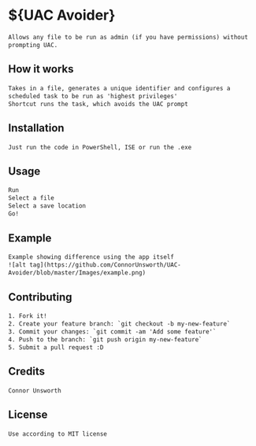 # ${UAC Avoider}

	Allows any file to be run as admin (if you have permissions) without prompting UAC.

## How it works

	Takes in a file, generates a unique identifier and configures a scheduled task to be run as 'highest privileges'
	Shortcut runs the task, which avoids the UAC prompt

## Installation
	Just run the code in PowerShell, ISE or run the .exe


## Usage

	Run
	Select a file
	Select a save location
	Go!

## Example
	Example showing difference using the app itself
	![alt tag](https://github.com/ConnorUnsworth/UAC-Avoider/blob/master/Images/example.png)

## Contributing

	1. Fork it!
	2. Create your feature branch: `git checkout -b my-new-feature`
	3. Commit your changes: `git commit -am 'Add some feature'`
	4. Push to the branch: `git push origin my-new-feature`
	5. Submit a pull request :D

## Credits
	Connor Unsworth
## License
	Use according to MIT license
